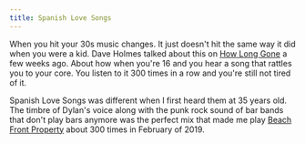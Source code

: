 ```yaml
---
title: Spanish Love Songs
---
```


When you hit your 30s music changes. It just doesn't hit the same way it did when you were a kid. Dave Holmes talked about this on [How Long Gone](https://howlonggone.com/284-dave-holmes) a few weeks ago. About how when you're 16 and you hear a song that rattles you to your core. You listen to it 300 times in a row and you're still not tired of it.

Spanish Love Songs was different when I first heard them at 35 years old. The timbre of Dylan's voice along with the punk rock sound of bar bands that don't play bars anymore was the perfect mix that made me play [Beach Front Property](https://www.google.com/url?sa=t&rct=j&q=&esrc=s&source=web&cd=&cad=rja&uact=8&ved=2ahUKEwjPksqS6LT1AhXHnGoFHYX7AS0QFnoECBEQAQ&url=https%3A%2F%2Fopen.spotify.com%2Ftrack%2F3FsSiJpN0hwPX8vRCkfwKb&usg=AOvVaw3di6ab40YIU2A7xSWt5NOq) about 300 times in February of 2019. 


